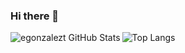 ### Hi there 👋


<img align="left" alt="egonzalezt GitHub Stats" src="https://github-readme-stats.vercel.app/api?username=egonzalezt&show_icons=true&theme=prussian&include_all_commits=true&hide_border=true&count_private=true"> 

![Top Langs](https://github-readme-stats.vercel.app/api/top-langs/?username=egonzalezt&langs_count=10&show_icons=true&theme=prussian&layout=compact&hide_border=true&count_private=true)


<!--START_SECTION:waka-->
